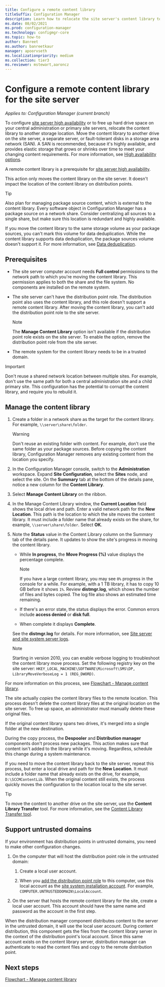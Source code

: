 ```yaml
---
title: Configure a remote content library
titleSuffix: Configuration Manager
description: Learn how to relocate the site server's content library to another storage location.
ms.date: 08/02/2021
ms.prod: configuration-manager
ms.technology: configmgr-core
ms.topic: how-to
author: Banreet
ms.author: banreetkaur
manager: apoorvseth
ms.localizationpriority: medium
ms.collection: tier3
ms.reviewer: mstewart,aaroncz 
---
```


# Configure a remote content library for the site server

*Applies to: Configuration Manager (current branch)*

<!--1357525-->

To configure [site server high availability](../../servers/deploy/configure/site-server-high-availability.md) or to free up hard drive space on your central administration or primary site servers, relocate the content library to another storage location. Move the content library to another drive on the site server, a separate server, or fault-tolerant disks in a storage area network (SAN). A SAN is recommended, because it's highly available, and provides elastic storage that grows or shrinks over time to meet your changing content requirements. For more information, see [High availability options](../../servers/deploy/configure/site-server-high-availability.md).

A remote content library is a prerequisite for [site server high availability](../../servers/deploy/configure/site-server-high-availability.md).

This action only moves the content library on the site server. It doesn't impact the location of the content library on distribution points.

> [!TIP]
> Also plan for managing package source content, which is external to the content library. Every software object in Configuration Manager has a package source on a network share. Consider centralizing all sources to a single share, but make sure this location is redundant and highly available.
>
> If you move the content library to the same storage volume as your package sources, you can't mark this volume for data deduplication. While the content library supports data deduplication, the package sources volume doesn't support it. For more information, see [Data deduplication](../configs/support-for-windows-features-and-networks.md#bkmmk_datadedup).<!--SCCMDOcs issue #831-->

## Prerequisites

- The site server computer account needs **Full control** permissions to the network path to which you're moving the content library. This permission applies to both the share and the file system. No components are installed on the remote system.

- The site server can't have the distribution point role. The distribution point also uses the content library, and this role doesn't support a remote content library. After moving the content library, you can't add the distribution point role to the site server.

  > [!NOTE]
  > The **Manage Content Library** option isn't available if the distribution point role exists on the site server. To enable the option, remove the distribution point role from the site server.

- The remote system for the content library needs to be in a trusted domain.

> [!IMPORTANT]
> Don't reuse a shared network location between multiple sites. For example, don't use the same path for both a central administration site and a child primary site. This configuration has the potential to corrupt the content library, and require you to rebuild it.<!--SCCMDocs-pr issue 2764-->

## Manage the content library

1. Create a folder in a network share as the target for the content library. For example, `\\server\share\folder`.

    > [!WARNING]
    > Don't reuse an existing folder with content. For example, don't use the same folder as your package sources. Before copying the content library, Configuration Manager removes any existing content from the location you specify.

1. In the Configuration Manager console, switch to the **Administration** workspace. Expand **Site Configuration**, select the **Sites** node, and select the site. On the **Summary** tab at the bottom of the details pane, notice a new column for the **Content Library**.

1. Select **Manage Content Library** on the ribbon.

1. In the Manage Content Library window, the **Current Location** field shows the local drive and path. Enter a valid network path for the **New Location**. This path is the location to which the site moves the content library. It must include a folder name that already exists on the share, for example, `\\server\share\folder`. Select **OK**.

1. Note the **Status** value in the Content Library column on the Summary tab of the details pane. It updates to show the site's progress in moving the content library.

    - While **In progress**, the **Move Progress (%)** value displays the percentage complete.

        > [!NOTE]
        > If you have a large content library, you may see `0%` progress in the console for a while. For example, with a 1 TB library, it has to copy 10 GB before it shows `1%`. Review **distmgr.log**, which shows the number of files and bytes copied. The log file also shows an estimated time remaining.

    - If there's an error state, the status displays the error. Common errors include **access denied** or **disk full**.

    - When complete it displays **Complete**.

    See the **distmgr.log** for details. For more information, see [Site server and site system server logs](log-files.md#BKMK_SiteSiteServerLog).

    > [!NOTE]
    > Starting in version 2010, you can enable verbose logging to troubleshoot the content library move process. Set the following registry key on the site server: `HKEY_LOCAL_MACHINE\SOFTWARE\Microsoft\SMS\DP, LibraryMoveVerboseLog = 1 (REG_DWORD)`.

For more information on this process, see [Flowchart - Manage content library](manage-content-library-flowchart.md).

The site actually *copies* the content library files to the remote location. This process doesn't delete the content library files at the original location on the site server. To free up space, an administrator must manually delete these original files.

If the original content library spans two drives, it's merged into a single folder at the new destination.

During the copy process, the **Despooler** and **Distribution manager** components don't process new packages. This action makes sure that content isn't added to the library while it's moving. Regardless, schedule this change during a system maintenance.

If you need to move the content library back to the site server, repeat this process, but enter a local drive and path for the **New Location**. It must include a folder name that already exists on the drive, for example, `D:\SCCMContentLib`. When the original content still exists, the process quickly moves the configuration to the location local to the site server.

> [!TIP]
> To move the content to another drive on the site server, use the **Content Library Transfer** tool. For more information, see the [Content Library Transfer tool](../../support/content-library-transfer.md).

## Support untrusted domains

<!-- 3766940 -->

If your environment has distribution points in untrusted domains, you need to make other configuration changes.

1. On the computer that will host the distribution point role in the untrusted domain:

    1. Create a local user account.

    1. When you [add the distribution point role](../../servers/deploy/configure/install-site-system-roles.md) to this computer, use this local account as the [site system installation account](accounts.md#site-system-installation-account). For example, `COMPUTER.UNTRUSTEDDOMAIN\LocalAccount`.

1. On the server that hosts the remote content library for the site, create a local user account. This account should have the same name and password as the account in the first step.

When the distribution manager component distributes content to the server in the untrusted domain, it will use the local user account. During content distribution, this component gets the files from the content library server in the context of the distribution point's local account. Since this same account exists on the content library server, distribution manager can authenticate to read the content files and copy to the remote distribution point.

## Next steps

[Flowchart - Manage content library](manage-content-library-flowchart.md)
